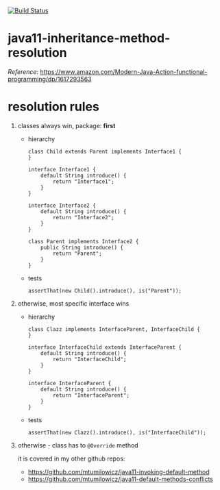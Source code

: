 [![Build Status](https://travis-ci.com/mtumilowicz/java11-inheritance-method-resolution.svg?branch=master)](https://travis-ci.com/mtumilowicz/java11-inheritance-method-resolution)

# java11-inheritance-method-resolution
_Reference_: https://www.amazon.com/Modern-Java-Action-functional-programming/dp/1617293563  

# resolution rules
1. classes always win, package: **first**
    * hierarchy
        ```
        class Child extends Parent implements Interface1 {
        }
        
        interface Interface1 {
            default String introduce() {
                return "Interface1";
            }
        }
        
        interface Interface2 {
            default String introduce() {
                return "Interface2";
            }
        }
        
        class Parent implements Interface2 {
            public String introduce() {
                return "Parent";
            }
        }
        ```
    * tests
        ```
        assertThat(new Child().introduce(), is("Parent"));
        ```
1. otherwise, most specific interface wins
    * hierarchy
        ```
        class Clazz implements InterfaceParent, InterfaceChild {
        }
        
        interface InterfaceChild extends InterfaceParent {
            default String introduce() {
                return "InterfaceChild";
            }
        }
        
        interface InterfaceParent {
            default String introduce() {
                return "InterfaceParent";
            }
        }
        ```
    * tests
        ```
        assertThat(new Clazz().introduce(), is("InterfaceChild"));
        ```
1. otherwise - class has to `@Override` method

    it is covered in my other github repos:
    * https://github.com/mtumilowicz/java11-invoking-default-method  
    * https://github.com/mtumilowicz/java11-default-methods-conflicts